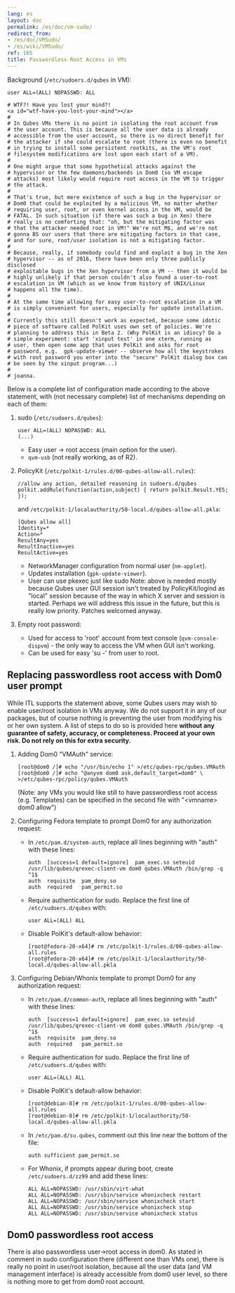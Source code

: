 ```yaml
---
lang: es
layout: doc
permalink: /es/doc/vm-sudo/
redirect_from:
- /es/doc/VMSudo/
- /es/wiki/VMSudo/
ref: 165
title: Passwordless Root Access in VMs
---
```


Background (`/etc/sudoers.d/qubes` in VM):

```
user ALL=(ALL) NOPASSWD: ALL

# WTF?! Have you lost your mind?!
<a id="wtf-have-you-lost-your-mind"></a>
#
# In Qubes VMs there is no point in isolating the root account from
# the user account. This is because all the user data is already
# accessible from the user account, so there is no direct benefit for
# the attacker if she could escalate to root (there is even no benefit
# in trying to install some persistent rootkits, as the VM's root
# filesystem modifications are lost upon each start of a VM).
#
# One might argue that some hypothetical attacks against the
# hypervisor or the few daemons/backends in Dom0 (so VM escape
# attacks) most likely would require root access in the VM to trigger
# the attack.
#
# That's true, but mere existence of such a bug in the hypervisor or
# Dom0 that could be exploited by a malicious VM, no matter whether
# requiring user, root, or even kernel access in the VM, would be
# FATAL. In such situation (if there was such a bug in Xen) there
# really is no comforting that: "oh, but the mitigating factor was
# that the attacker needed root in VM!" We're not M$, and we're not
# gonna BS our users that there are mitigating factors in that case,
# and for sure, root/user isolation is not a mitigating factor.
#
# Because, really, if somebody could find and exploit a bug in the Xen
# hypervisor -- as of 2016, there have been only three publicly disclosed
# exploitable bugs in the Xen hypervisor from a VM -- then it would be
# highly unlikely if that person couldn't also found a user-to-root
# escalation in VM (which as we know from history of UNIX/Linux
# happens all the time).
#
# At the same time allowing for easy user-to-root escalation in a VM
# is simply convenient for users, especially for update installation.
#
# Currently this still doesn't work as expected, because some idotic
# piece of software called PolKit uses own set of policies. We're
# planning to address this in Beta 2. (Why PolKit is an idiocy? Do a
# simple experiment: start 'xinput test' in one xterm, running as
# user, then open some app that uses PolKit and asks for root
# password, e.g.  gpk-update-viewer -- observe how all the keystrokes
# with root password you enter into the "secure" PolKit dialog box can
# be seen by the xinput program...)
#
# joanna.
```

Below is a complete list of configuration made according to the above statement, with (not necessary complete) list of mechanisms depending on each of them:

1. sudo (`/etc/sudoers.d/qubes`):

    ```
    user ALL=(ALL) NOPASSWD: ALL
    (...)
    ```

    - Easy user -> root access (main option for the user).
    - `qvm-usb` (not really working, as of R2).

2. PolicyKit (`/etc/polkit-1/rules.d/00-qubes-allow-all.rules`):

    ```
    //allow any action, detailed reasoning in sudoers.d/qubes
    polkit.addRule(function(action,subject) { return polkit.Result.YES; });
    ```

    and `/etc/polkit-1/localauthority/50-local.d/qubes-allow-all.pkla`:

    ```
    [Qubes allow all]
    Identity=*
    Action=*
    ResultAny=yes
    ResultInactive=yes
    ResultActive=yes
    ```

    - NetworkManager configuration from normal user (`nm-applet`).
    - Updates installation (`gpk-update-viewer`).
    - User can use pkexec just like sudo Note: above is needed mostly because Qubes user GUI session isn't treated by PolicyKit/logind as "local" session because of the way in which X server and session is started.
      Perhaps we will address this issue in the future, but this is really low priority.
      Patches welcomed anyway.

3. Empty root password:
    - Used for access to 'root' account from text console (`qvm-console-dispvm`) - the only way to access the VM when GUI isn't working.
    - Can be used for easy 'su -' from user to root.

Replacing passwordless root access with Dom0 user prompt
--------------------------------------------------------
<a id="replacing-passwordless-root-access-with-dom0-user-prompt"></a>

While ITL supports the statement above, some Qubes users may wish to enable user/root isolation in VMs anyway.
We do not support it in any of our packages, but of course nothing is preventing the user from modifying his or her own system.
A list of steps to do so is provided here **without any guarantee of safety, accuracy, or completeness.
Proceed at your own risk.
Do not rely on this for extra security.**

1. Adding Dom0 "VMAuth" service:

    ```
    [root@dom0 /]# echo "/usr/bin/echo 1" >/etc/qubes-rpc/qubes.VMAuth
    [root@dom0 /]# echo "@anyvm dom0 ask,default_target=dom0" \
    >/etc/qubes-rpc/policy/qubes.VMAuth
    ```

   (Note: any VMs you would like still to have passwordless root access (e.g. Templates) can be specified in the second file with "\<vmname\> dom0 allow")

2. Configuring Fedora template to prompt Dom0 for any authorization request:
    - In `/etc/pam.d/system-auth`, replace all lines beginning with "auth" with these lines:

        ```
        auth  [success=1 default=ignore]  pam_exec.so seteuid /usr/lib/qubes/qrexec-client-vm dom0 qubes.VMAuth /bin/grep -q ^1$
        auth  requisite  pam_deny.so
        auth  required   pam_permit.so
        ```

    - Require authentication for sudo.
      Replace the first line of `/etc/sudoers.d/qubes` with:

        ```
        user ALL=(ALL) ALL
        ```

    - Disable PolKit's default-allow behavior:

        ```
        [root@fedora-20-x64]# rm /etc/polkit-1/rules.d/00-qubes-allow-all.rules
        [root@fedora-20-x64]# rm /etc/polkit-1/localauthority/50-local.d/qubes-allow-all.pkla
        ```

3. Configuring Debian/Whonix template to prompt Dom0 for any authorization request:
    - In `/etc/pam.d/common-auth`, replace all lines beginning with "auth" with these lines:

        ```
        auth  [success=1 default=ignore]  pam_exec.so seteuid /usr/lib/qubes/qrexec-client-vm dom0 qubes.VMAuth /bin/grep -q ^1$
        auth  requisite  pam_deny.so
        auth  required   pam_permit.so
        ```

    - Require authentication for sudo.
      Replace the first line of `/etc/sudoers.d/qubes` with:

        ```
        user ALL=(ALL) ALL
        ```

    - Disable PolKit's default-allow behavior:

        ```
        [root@debian-8]# rm /etc/polkit-1/rules.d/00-qubes-allow-all.rules
        [root@debian-8]# rm /etc/polkit-1/localauthority/50-local.d/qubes-allow-all.pkla
        ```

    - In `/etc/pam.d/su.qubes`, comment out this line near the bottom of the file:

        ```
        auth sufficient pam_permit.so
        ```

    - For Whonix, if prompts appear during boot, create `/etc/sudoers.d/zz99` and add these lines:

        ```
        ALL ALL=NOPASSWD: /usr/sbin/virt-what
        ALL ALL=NOPASSWD: /usr/sbin/service whonixcheck restart
        ALL ALL=NOPASSWD: /usr/sbin/service whonixcheck start
        ALL ALL=NOPASSWD: /usr/sbin/service whonixcheck stop
        ALL ALL=NOPASSWD: /usr/sbin/service whonixcheck status
        ```

Dom0 passwordless root access
-----------------------------
<a id="dom0-passwordless-root-access"></a>

There is also passwordless user->root access in dom0.
As stated in comment in sudo configuration there (different one than VMs one), there is really no point in user/root isolation, because all the user data (and VM management interface) is already accessible from dom0 user level, so there is nothing more to get from dom0 root account.